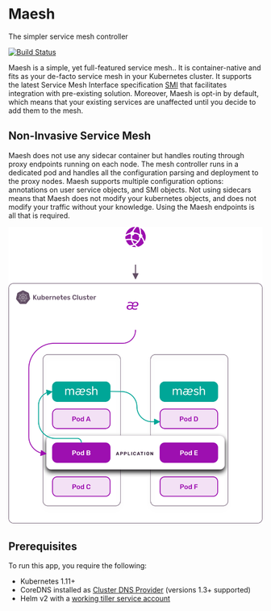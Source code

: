 # Maesh

The simpler service mesh controller

[![Build Status](https://semaphoreci.com/api/v1/projects/d10436a4-dcfb-454a-b19e-a9c96370b92d/2743246/badge.svg)](https://semaphoreci.com/containous/maesh)

Maesh is a simple, yet full-featured service mesh.. 
It is container-native and fits as your de-facto service mesh in your Kubernetes cluster. 
It supports the latest Service Mesh Interface specification [SMI](https://smi-spec.io) that facilitates integration with pre-existing solution. 
Moreover, Maesh is opt-in by default, 
which means that your existing services are unaffected until you decide to add them to the mesh.


## Non-Invasive Service Mesh

Maesh does not use any sidecar container but handles routing through proxy endpoints running on each node. 
The mesh controller runs in a dedicated pod and handles all the configuration parsing and deployment to the proxy nodes. 
Maesh supports multiple configuration options: annotations on user service objects, and SMI objects. 
Not using sidecars means that Maesh does not modify your kubernetes objects, and does not modify your traffic without your knowledge. 
Using the Maesh endpoints is all that is required.

![Maesh](docs/content/assets/img/after-maesh-graphic.png)

## Prerequisites

To run this app, you require the following:

- Kubernetes 1.11+
- CoreDNS installed as [Cluster DNS Provider](https://kubernetes.io/docs/tasks/administer-cluster/dns-custom-nameservers/) (versions 1.3+ supported)
- Helm v2 with a [working tiller service account](https://helm.sh/docs/using_helm/#installing-tiller)
